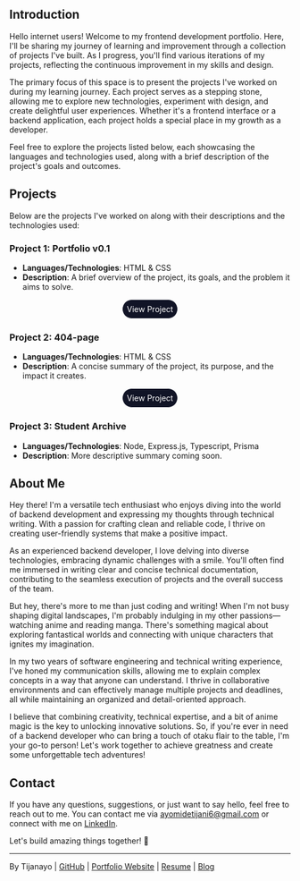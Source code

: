 ## Introduction

Hello internet users! Welcome to my frontend development portfolio. Here, I'll be sharing my journey of learning and improvement through a collection of projects I've built. As I progress, you'll find various iterations of my projects, reflecting the continuous improvement in my skills and design.

The primary focus of this space is to present the projects I've worked on during my learning journey. Each project serves as a stepping stone, allowing me to explore new technologies, experiment with design, and create delightful user experiences. Whether it's a frontend interface or a backend application, each project holds a special place in my growth as a developer.

Feel free to explore the projects listed below, each showcasing the languages and technologies used, along with a brief description of the project's goals and outcomes.

## Projects

Below are the projects I've worked on along with their descriptions and the technologies used:

### Project 1: Portfolio v0.1

- **Languages/Technologies**: HTML & CSS
- **Description**: A brief overview of the project, its goals, and the problem it aims to solve.
<div style="display: flex; align-item: center; justify-content: center;">
    <a href= "https://tijanayo.github.io/Portfolio_v0.1/" style="text-decoration: none; border: 1px solid white; background-color: #111426; color: white; border-radius: 20px; padding: 8px;"> View Project</a>
</div>

### Project 2: 404-page

- **Languages/Technologies**: HTML & CSS
- **Description**: A concise summary of the project, its purpose, and the impact it creates.
<div style="display: flex; align-item: center; justify-content: center;">
    <a href= "https://tijanayo.github.io/404-page/" style="text-decoration: none; border: 1px solid white; background-color: #111426; color: white; border-radius: 20px; padding: 8px;"> View Project</a>
</div>

### Project 3: Student Archive

- **Languages/Technologies**: Node, Express.js, Typescript, Prisma
- **Description**: More descriptive summary coming soon.


## About Me

Hey there! I'm a versatile tech enthusiast who enjoys diving into the world of backend development and expressing my thoughts through technical writing. With a passion for crafting clean and reliable code, I thrive on creating user-friendly systems that make a positive impact.

As an experienced backend developer, I love delving into diverse technologies, embracing dynamic challenges with a smile. You'll often find me immersed in writing clear and concise technical documentation, contributing to the seamless execution of projects and the overall success of the team.

But hey, there's more to me than just coding and writing! When I'm not busy shaping digital landscapes, I'm probably indulging in my other passions—watching anime and reading manga. There's something magical about exploring fantastical worlds and connecting with unique characters that ignites my imagination.

In my two years of software engineering and technical writing experience, I've honed my communication skills, allowing me to explain complex concepts in a way that anyone can understand. I thrive in collaborative environments and can effectively manage multiple projects and deadlines, all while maintaining an organized and detail-oriented approach.

I believe that combining creativity, technical expertise, and a bit of anime magic is the key to unlocking innovative solutions. So, if you're ever in need of a backend developer who can bring a touch of otaku flair to the table, I'm your go-to person! Let's work together to achieve greatness and create some unforgettable tech adventures!

## Contact

If you have any questions, suggestions, or just want to say hello, feel free to reach out to me. You can contact me via [ayomidetijani6@gmail.com](mailto:ayomidetijani6@gmail.com) or connect with me on [LinkedIn](https://www.linkedin.com/in/tijanayo).

Let's build amazing things together! 🚀

---

By Tijanayo | [GitHub](https://github.com/tijanayo) | [Portfolio Website](https://tijanayo.github.io) | [Resume](https://docs.google.com/document/d/1Wnn7SElHoMo0fiotVQQUj2_hFT8tihhs/edit?usp=sharing&ouid=109455683016993082512&rtpof=true&sd=true) | [Blog](tijan.hashnode.dev)
